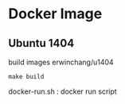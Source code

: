 # Docker Image

## Ubuntu 1404

build images erwinchang/u1404
```
make build
```

docker-run.sh : docker run script

